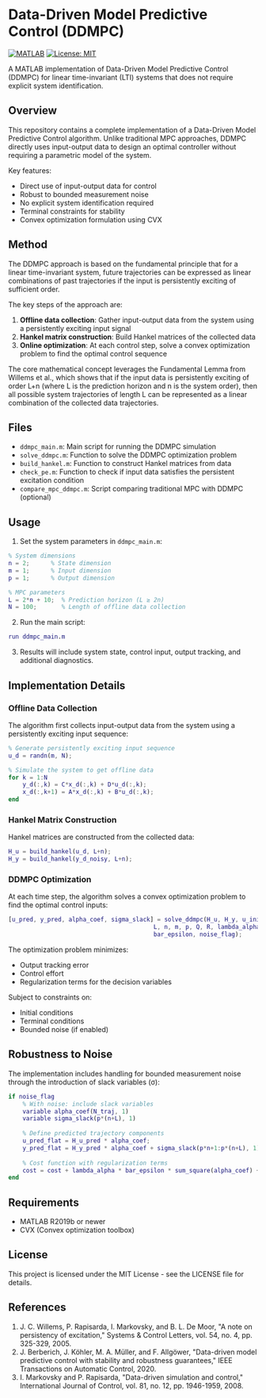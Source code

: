 # Data-Driven Model Predictive Control (DDMPC)

[![MATLAB](https://img.shields.io/badge/MATLAB-R2019b%2B-blue.svg)](https://www.mathworks.com/products/matlab.html)
[![License: MIT](https://img.shields.io/badge/License-MIT-yellow.svg)](https://opensource.org/licenses/MIT)

A MATLAB implementation of Data-Driven Model Predictive Control (DDMPC) for linear time-invariant (LTI) systems that does not require explicit system identification.

## Overview

This repository contains a complete implementation of a Data-Driven Model Predictive Control algorithm. Unlike traditional MPC approaches, DDMPC directly uses input-output data to design an optimal controller without requiring a parametric model of the system.

Key features:
- Direct use of input-output data for control
- Robust to bounded measurement noise
- No explicit system identification required
- Terminal constraints for stability
- Convex optimization formulation using CVX

## Method

The DDMPC approach is based on the fundamental principle that for a linear time-invariant system, future trajectories can be expressed as linear combinations of past trajectories if the input is persistently exciting of sufficient order.

The key steps of the approach are:
1. **Offline data collection**: Gather input-output data from the system using a persistently exciting input signal
2. **Hankel matrix construction**: Build Hankel matrices of the collected data
3. **Online optimization**: At each control step, solve a convex optimization problem to find the optimal control sequence

The core mathematical concept leverages the Fundamental Lemma from Willems et al., which shows that if the input data is persistently exciting of order L+n (where L is the prediction horizon and n is the system order), then all possible system trajectories of length L can be represented as a linear combination of the collected data trajectories.

## Files

- `ddmpc_main.m`: Main script for running the DDMPC simulation
- `solve_ddmpc.m`: Function to solve the DDMPC optimization problem
- `build_hankel.m`: Function to construct Hankel matrices from data
- `check_pe.m`: Function to check if input data satisfies the persistent excitation condition
- `compare_mpc_ddmpc.m`: Script comparing traditional MPC with DDMPC (optional)

## Usage

1. Set the system parameters in `ddmpc_main.m`:
```matlab
% System dimensions
n = 2;      % State dimension
m = 1;      % Input dimension
p = 1;      % Output dimension

% MPC parameters
L = 2*n + 10;  % Prediction horizon (L ≥ 2n)
N = 100;       % Length of offline data collection
```

2. Run the main script:
```matlab
run ddmpc_main.m
```

3. Results will include system state, control input, output tracking, and additional diagnostics.

## Implementation Details

### Offline Data Collection

The algorithm first collects input-output data from the system using a persistently exciting input sequence:

```matlab
% Generate persistently exciting input sequence
u_d = randn(m, N);

% Simulate the system to get offline data
for k = 1:N
    y_d(:,k) = C*x_d(:,k) + D*u_d(:,k);
    x_d(:,k+1) = A*x_d(:,k) + B*u_d(:,k);
end
```

### Hankel Matrix Construction

Hankel matrices are constructed from the collected data:

```matlab
H_u = build_hankel(u_d, L+n);
H_y = build_hankel(y_d_noisy, L+n);
```

### DDMPC Optimization

At each time step, the algorithm solves a convex optimization problem to find the optimal control inputs:

```matlab
[u_pred, y_pred, alpha_coef, sigma_slack] = solve_ddmpc(H_u, H_y, u_init, y_init, u_s, y_s, ...
                                         L, n, m, p, Q, R, lambda_alpha, lambda_sigma, ...
                                         bar_epsilon, noise_flag);
```

The optimization problem minimizes:
- Output tracking error
- Control effort
- Regularization terms for the decision variables

Subject to constraints on:
- Initial conditions
- Terminal conditions
- Bounded noise (if enabled)

## Robustness to Noise

The implementation includes handling for bounded measurement noise through the introduction of slack variables (σ):

```matlab
if noise_flag
    % With noise: include slack variables
    variable alpha_coef(N_traj, 1)
    variable sigma_slack(p*(n+L), 1)
    
    % Define predicted trajectory components
    u_pred_flat = H_u_pred * alpha_coef;
    y_pred_flat = H_y_pred * alpha_coef + sigma_slack(p*n+1:p*(n+L), 1);
    
    % Cost function with regularization terms
    cost = cost + lambda_alpha * bar_epsilon * sum_square(alpha_coef) + lambda_sigma * sum_square(sigma_slack);
end
```

## Requirements

- MATLAB R2019b or newer
- CVX (Convex optimization toolbox)

## License

This project is licensed under the MIT License - see the LICENSE file for details.

## References

1. J. C. Willems, P. Rapisarda, I. Markovsky, and B. L. De Moor, "A note on persistency of excitation," Systems & Control Letters, vol. 54, no. 4, pp. 325-329, 2005.
2. J. Berberich, J. Köhler, M. A. Müller, and F. Allgöwer, "Data-driven model predictive control with stability and robustness guarantees," IEEE Transactions on Automatic Control, 2020.
3. I. Markovsky and P. Rapisarda, "Data-driven simulation and control," International Journal of Control, vol. 81, no. 12, pp. 1946-1959, 2008. 